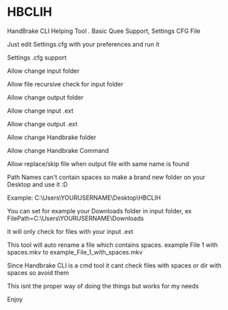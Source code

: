 # HBCLIH
HandBrake CLI Helping Tool . Basic Quee Support, Settings CFG File

Just edit Settings.cfg with your preferences and run it

Settings .cfg support

Allow change input folder

Allow file recursive check for input folder

Allow change output folder

Allow change input .ext

Allow change output .ext

Allow change Handbrake folder

Allow change Handbrake Command

Allow replace/skip file when output file with same name is found

Path Names can't contain spaces so make a brand new folder on your Desktop and use it :D

Example: C:\Users\YOURUSERNAME\Desktop\HBCLIH

You can set for example your Downloads folder in input folder, ex FilePath=C:\Users\YOURUSERNAME\Downloads

It will only check for files with your input .ext

This tool will auto rename a file which contains spaces. example File 1 with spaces.mkv to example_File_1_with_spaces.mkv

Since Handbrake CLI is a cmd tool it cant check files with spaces or dir with spaces so avoid them

This isnt the proper way of doing the things but works for my needs

Enjoy
